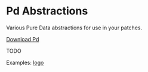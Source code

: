 # Pd Abstractions

Various Pure Data abstractions for use in your patches.

[Download Pd](http://msp.ucsd.edu/software.html)

TODO

Examples:
[logo]

[logo]: https://github.com/jeremymuller/Pd-abstractions/tree/master/png/bend_ex.png
